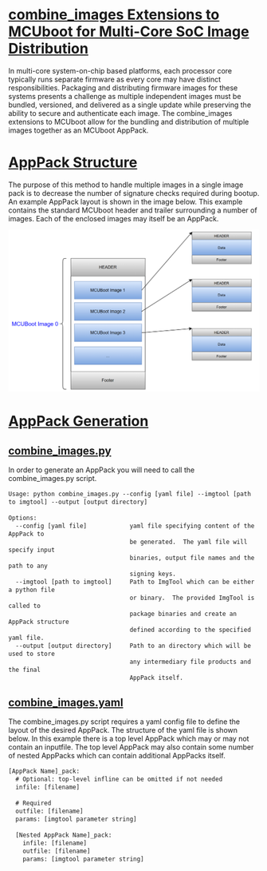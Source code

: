 # [combine_images Extensions to MCUboot for Multi-Core SoC Image Distribution](#combine_images_for_multi-core_SoC_image_distribution)

In multi-core system-on-chip based platforms, each processor core typically runs separate firmware 
as every core may have distinct responsibilities. Packaging and distributing firmware images for
these systems presents a challenge as multiple independent images must be bundled, versioned, and
delivered as a single update while preserving the ability to secure and authenticate each image. The
combine_images extensions to MCUboot allow for the bundling and distribution of multiple images
together as an MCUboot AppPack.

# [AppPack Structure](#apppack_structure)

The purpose of this method to handle multiple images in a single image pack is to decrease the number
of signature checks required during bootup. An example AppPack layout is shown in the image below.
This example contains the standard MCUboot header and trailer surrounding a number of images. Each
of the enclosed images may itself be an AppPack. 

![AppPack Structure](./images/AppPack.png)

# [AppPack Generation](#apppack_generation)

## [combine_images.py](#combine_images.py)

In order to generate an AppPack you will need to call the combine_images.py script.

    Usage: python combine_images.py --config [yaml file] --imgtool [path to imgtool] --output [output directory]

    Options:
      --config [yaml file]            yaml file specifying content of the AppPack to 
                                      be generated.  The yaml file will specify input
                                      binaries, output file names and the path to any 
                                      signing keys.
      --imgtool [path to imgtool]     Path to ImgTool which can be either a python file
                                      or binary.  The provided ImgTool is called to 
                                      package binaries and create an AppPack structure
                                      defined according to the specified yaml file.
      --output [output directory]     Path to an directory which will be used to store
                                      any intermediary file products and the final
                                      AppPack itself.

## [combine_images.yaml](#combine_images.yaml)

The combine_images.py script requires a yaml config file to define the layout of the desired AppPack.
The structure of the yaml file is shown below.  In this example there is a top level AppPack which 
may or may not contain an inputfile.  The top level AppPack may also contain some number of nested
AppPacks which can contain additional AppPacks itself.

    [AppPack Name]_pack:
      # Optional: top-level infline can be omitted if not needed
      infile: [filename]

      # Required
      outfile: [filename]
      params: [imgtool parameter string]

      [Nested AppPack Name]_pack:
        infile: [filename]
        outfile: [filename]
        params: [imgtool parameter string]
